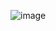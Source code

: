 ![image](https://github.com/MilenaTabakova/AutotestHW7DockerV2/assets/152519943/af413dc1-7509-4bca-ab1f-6506442da447)
